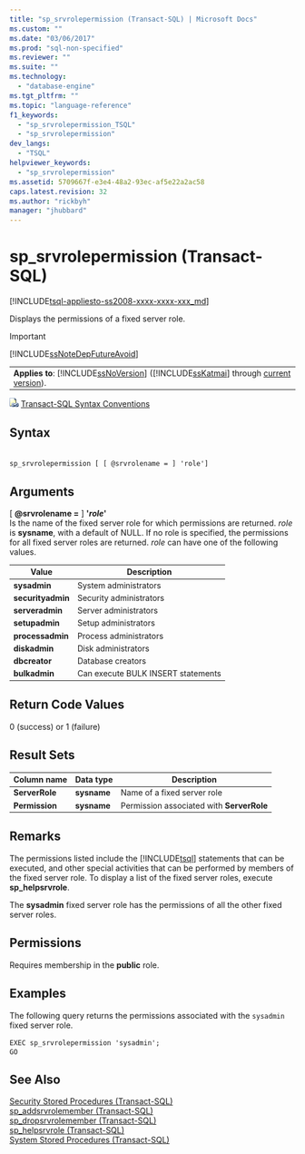 ```yaml
---
title: "sp_srvrolepermission (Transact-SQL) | Microsoft Docs"
ms.custom: ""
ms.date: "03/06/2017"
ms.prod: "sql-non-specified"
ms.reviewer: ""
ms.suite: ""
ms.technology: 
  - "database-engine"
ms.tgt_pltfrm: ""
ms.topic: "language-reference"
f1_keywords: 
  - "sp_srvrolepermission_TSQL"
  - "sp_srvrolepermission"
dev_langs: 
  - "TSQL"
helpviewer_keywords: 
  - "sp_srvrolepermission"
ms.assetid: 5709667f-e3e4-48a2-93ec-af5e22a2ac58
caps.latest.revision: 32
ms.author: "rickbyh"
manager: "jhubbard"
---
```

# sp_srvrolepermission (Transact-SQL)
[!INCLUDE[tsql-appliesto-ss2008-xxxx-xxxx-xxx_md](../../../database-engine/configure/windows/includes/tsql-appliesto-ss2008-xxxx-xxxx-xxx-md.md)]

  Displays the permissions of a fixed server role.  
  
> [!IMPORTANT]  
>  [!INCLUDE[ssNoteDepFutureAvoid](../../../database-engine/configure/windows/includes/ssnotedepfutureavoid-md.md)]  
  
||  
|-|  
|**Applies to**: [!INCLUDE[ssNoVersion](../../../advanced-analytics/r-services/includes/ssnoversion-md.md)] ([!INCLUDE[ssKatmai](../../../analysis-services/data-mining/includes/sskatmai-md.md)] through [current version](http://go.microsoft.com/fwlink/p/?LinkId=299658)).|  
  
 ![Topic link icon](../../../database-engine/configure/windows/media/topic-link.gif "Topic link icon") [Transact-SQL Syntax Conventions](../../../t-sql/language-elements/transact-sql-syntax-conventions-transact-sql.md)  
  
## Syntax  
  
```  
  
sp_srvrolepermission [ [ @srvrolename = ] 'role']  
```  
  
## Arguments  
 [ **@srvrolename =** ] **'***role***'**  
 Is the name of the fixed server role for which permissions are returned. *role* is **sysname**, with a default of NULL. If no role is specified, the permissions for all fixed server roles are returned. *role* can have one of the following values.  
  
|Value|Description|  
|-----------|-----------------|  
|**sysadmin**|System administrators|  
|**securityadmin**|Security administrators|  
|**serveradmin**|Server administrators|  
|**setupadmin**|Setup administrators|  
|**processadmin**|Process administrators|  
|**diskadmin**|Disk administrators|  
|**dbcreator**|Database creators|  
|**bulkadmin**|Can execute BULK INSERT statements|  
  
## Return Code Values  
 0 (success) or 1 (failure)  
  
## Result Sets  
  
|Column name|Data type|Description|  
|-----------------|---------------|-----------------|  
|**ServerRole**|**sysname**|Name of a fixed server role|  
|**Permission**|**sysname**|Permission associated with **ServerRole**|  
  
## Remarks  
 The permissions listed include the [!INCLUDE[tsql](../../../advanced-analytics/r-services/includes/tsql-md.md)] statements that can be executed, and other special activities that can be performed by members of the fixed server role. To display a list of the fixed server roles, execute **sp_helpsrvrole**.  
  
 The **sysadmin** fixed server role has the permissions of all the other fixed server roles.  
  
## Permissions  
 Requires membership in the **public** role.  
  
## Examples  
 The following query returns the permissions associated with the `sysadmin` fixed server role.  
  
```  
EXEC sp_srvrolepermission 'sysadmin';  
GO  
```  
  
## See Also  
 [Security Stored Procedures &#40;Transact-SQL&#41;](../../../relational-databases/reference/system-stored-procedures/security-stored-procedures-transact-sql.md)   
 [sp_addsrvrolemember &#40;Transact-SQL&#41;](../../../relational-databases/reference/system-stored-procedures/sp-addsrvrolemember-transact-sql.md)   
 [sp_dropsrvrolemember &#40;Transact-SQL&#41;](../../../relational-databases/reference/system-stored-procedures/sp-dropsrvrolemember-transact-sql.md)   
 [sp_helpsrvrole &#40;Transact-SQL&#41;](../../../relational-databases/reference/system-stored-procedures/sp-helpsrvrole-transact-sql.md)   
 [System Stored Procedures &#40;Transact-SQL&#41;](../../../relational-databases/reference/system-stored-procedures/system-stored-procedures-transact-sql.md)  
  
  